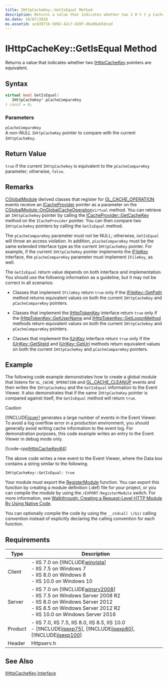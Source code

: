 ```yaml
---
title: IHttpCacheKey::GetIsEqual Method
description: Returns a value that indicates whether two I H t t p Cache Key pointers are equivalent.
ms.date: 10/07/2016
ms.assetid: ac83971b-5092-42c7-d20f-dba89ab5dcad
---
```

# IHttpCacheKey::GetIsEqual Method
Returns a value that indicates whether two [IHttpCacheKey](../../web-development-reference/native-code-api-reference/ihttpcachekey-interface.md) pointers are equivalent.  
  
## Syntax  
  
```cpp  
virtual bool GetIsEqual(  
   IHttpCacheKey* pCacheCompareKey  
) const = 0;  
```  
  
### Parameters  
 `pCacheCompareKey`  
 A non-NULL `IHttpCacheKey` pointer to compare with the current `IHttpCacheKey`.  
  
## Return Value  
 `true` if the current `IHttpCacheKey` is equivalent to the `pCacheCompareKey` parameter; otherwise, `false`.  
  
## Remarks  
 [CGlobalModule](../../web-development-reference/native-code-api-reference/cglobalmodule-class.md) derived classes that register for [GL_CACHE_OPERATION](../../web-development-reference/native-code-api-reference/request-processing-constants.md) events receive an [ICacheProvider](../../web-development-reference/native-code-api-reference/icacheprovider-interface.md) pointer as a parameter on the [CGlobalModule::OnGlobalCacheOperation](../../web-development-reference/native-code-api-reference/cglobalmodule-onglobalcacheoperation-method.md)`virtual` method. You can retrieve an `IHttpCacheKey` pointer by calling the [ICacheProvider::GetCacheKey](../../web-development-reference/native-code-api-reference/icacheprovider-getcachekey-method.md) method on the `ICacheProvider` pointer. You can then compare two `IHttpCacheKey` pointers by calling the `GetIsEqual` method.  
  
 The `pCacheCompareKey` parameter must not be NULL; otherwise, `GetIsEqual` will throw an access violation. In addition, `pCacheCompareKey` must be the same extended interface type as the current `IHttpCacheKey` pointer. For example, if the current `IHttpCacheKey` pointer implements the [IFileKey](../../web-development-reference/native-code-api-reference/ifilekey-interface.md) interface, the `pCacheCompareKey` parameter must implement `IFileKey`, as well.  
  
 The `GetIsEqual` return value depends on both interface and implementation. You should use the following information as a guideline, but it may not be correct in all scenarios:  
  
- Classes that implement `IFileKey` return `true` only if the [IFileKey::GetPath](../../web-development-reference/native-code-api-reference/ifilekey-getpath-method.md) method returns equivalent values on both the current `IHttpCacheKey` and `pCacheCompareKey` pointers.  
  
- Classes that implement the [IHttpTokenKey](../../web-development-reference/native-code-api-reference/ihttptokenkey-interface.md) interface return `true` only if the [IHttpTokenKey::GetUserName](../../web-development-reference/native-code-api-reference/ihttptokenkey-getusername-method.md) and [IHttpTokenKey::GetLogonMethod](../../web-development-reference/native-code-api-reference/ihttptokenkey-getlogonmethod-method.md) methods return equivalent values on both the current `IHttpCacheKey` and `pCacheCompareKey` pointers.  
  
- Classes that implement the [IUriKey](../../web-development-reference/native-code-api-reference/iurikey-interface.md) interface return `true` only if the [IUriKey::GetSiteId](../../web-development-reference/native-code-api-reference/iurikey-getsiteid-method.md) and [IUriKey::GetUrl](../../web-development-reference/native-code-api-reference/iurikey-geturl-method.md) methods return equivalent values on both the current `IHttpCacheKey` and `pCacheCompareKey` pointers.  
  
## Example  
 The following code example demonstrates how to create a global module that listens for `GL_CACHE_OPERATION` and [GL_CACHE_CLEANUP](../../web-development-reference/native-code-api-reference/request-processing-constants.md) events and then writes the `IHttpCacheKey` and the `GetIsEqual` information to the Event Viewer. It also demonstrates that if the same `IHttpCacheKey` pointer is compared against itself, the `GetIsEqual` method will return `true`.  
  
> [!CAUTION]
>  [!INCLUDE[iisver](../../wmi-provider/includes/iisver-md.md)] generates a large number of events in the Event Viewer. To avoid a log overflow error in a production environment, you should generally avoid writing cache information to the event log. For demonstration purposes, this code example writes an entry to the Event Viewer in debug mode only.  
  
 [!code-cpp[IHttpCacheKey#4](../../../samples/snippets/cpp/VS_Snippets_IIS/IIS7/IHttpCacheKey/cpp/GetIsEqual.cpp#4)]  
  
 The above code writes a new event to the Event Viewer, where the Data box contains a string similar to the following.  
  
```  
IHttpCacheKey::GetIsEqual: true  
```  
  
 Your module must export the [RegisterModule](../../web-development-reference/native-code-api-reference/pfn-registermodule-function.md) function. You can export this function by creating a module definition (.def) file for your project, or you can compile the module by using the `/EXPORT:RegisterModule` switch. For more information, see [Walkthrough: Creating a Request-Level HTTP Module By Using Native Code](../../web-development-reference/native-code-development-overview/walkthrough-creating-a-request-level-http-module-by-using-native-code.md).  
  
 You can optionally compile the code by using the `__stdcall (/Gz)` calling convention instead of explicitly declaring the calling convention for each function.  
  
## Requirements  
  
|Type|Description|  
|----------|-----------------|  
|Client|-   IIS 7.0 on [!INCLUDE[winvista](../../wmi-provider/includes/winvista-md.md)]<br />-   IIS 7.5 on Windows 7<br />-   IIS 8.0 on Windows 8<br />-   IIS 10.0 on Windows 10|  
|Server|-   IIS 7.0 on [!INCLUDE[winsrv2008](../../wmi-provider/includes/winsrv2008-md.md)]<br />-   IIS 7.5 on Windows Server 2008 R2<br />-   IIS 8.0 on Windows Server 2012<br />-   IIS 8.5 on Windows Server 2012 R2<br />-   IIS 10.0 on Windows Server 2016|  
|Product|-   IIS 7.0, IIS 7.5, IIS 8.0, IIS 8.5, IIS 10.0<br />-   [!INCLUDE[iisexp75](../../web-development-reference/native-code-api-reference/includes/iisexp75-md.md)], [!INCLUDE[iisexp80](../../web-development-reference/native-code-api-reference/includes/iisexp80-md.md)], [!INCLUDE[iisexp100](../../web-development-reference/native-code-api-reference/includes/iisexp100-md.md)]|  
|Header|Httpserv.h|  
  
## See Also  
 [IHttpCacheKey Interface](../../web-development-reference/native-code-api-reference/ihttpcachekey-interface.md)
